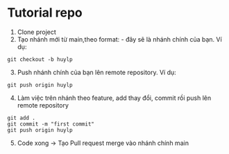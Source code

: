 # Tutorial repo

1. Clone project 
2. Tạo nhánh mới từ main,theo format: <your-name> - đây sẽ là nhánh chính của bạn. Ví dụ: 
```
git checkout -b huylp
```
3. Push nhánh chính của bạn lên remote repository. Ví dụ: 
```
git push origin huylp
```
4. Làm việc trên nhánh theo feature, add thay đổi, commit rồi push lên remote repository
```
git add .
git commit -m "first commit"
git push origin huylp
```
5. Code xong -> Tạo Pull request merge vào nhánh chính main
